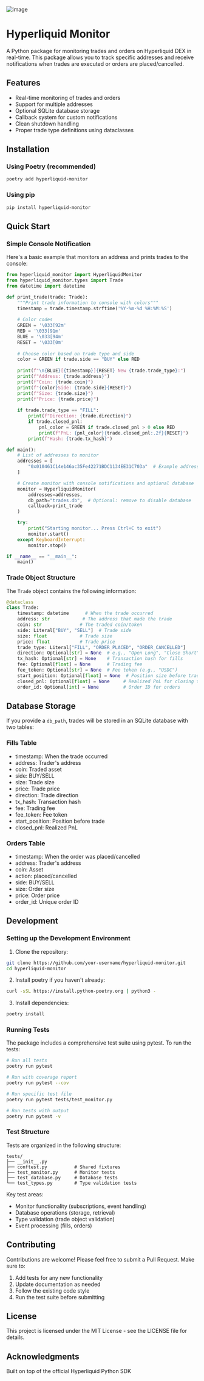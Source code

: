 ![image](./assets/head-image.png)

# Hyperliquid Monitor

A Python package for monitoring trades and orders on Hyperliquid DEX in real-time. This package allows you to track specific addresses and receive notifications when trades are executed or orders are placed/cancelled.

## Features

- Real-time monitoring of trades and orders
- Support for multiple addresses
- Optional SQLite database storage
- Callback system for custom notifications
- Clean shutdown handling
- Proper trade type definitions using dataclasses

## Installation

### Using Poetry (recommended)

```bash
poetry add hyperliquid-monitor
```

### Using pip

```bash
pip install hyperliquid-monitor
```

## Quick Start

### Simple Console Notification

Here's a basic example that monitors an address and prints trades to the console:

```python
from hyperliquid_monitor import HyperliquidMonitor
from hyperliquid_monitor.types import Trade
from datetime import datetime

def print_trade(trade: Trade):
    """Print trade information to console with colors"""
    timestamp = trade.timestamp.strftime('%Y-%m-%d %H:%M:%S')
    
    # Color codes
    GREEN = '\033[92m'
    RED = '\033[91m'
    BLUE = '\033[94m'
    RESET = '\033[0m'
    
    # Choose color based on trade type and side
    color = GREEN if trade.side == "BUY" else RED
    
    print(f"\n{BLUE}[{timestamp}]{RESET} New {trade.trade_type}:")
    print(f"Address: {trade.address}")
    print(f"Coin: {trade.coin}")
    print(f"{color}Side: {trade.side}{RESET}")
    print(f"Size: {trade.size}")
    print(f"Price: {trade.price}")
    
    if trade.trade_type == "FILL":
        print(f"Direction: {trade.direction}")
        if trade.closed_pnl:
            pnl_color = GREEN if trade.closed_pnl > 0 else RED
            print(f"PnL: {pnl_color}{trade.closed_pnl:.2f}{RESET}")
        print(f"Hash: {trade.tx_hash}")

def main():
    # List of addresses to monitor
    addresses = [
        "0x010461C14e146ac35Fe42271BDC1134EE31C703a"  # Example address
    ]

    # Create monitor with console notifications and optional database
    monitor = HyperliquidMonitor(
        addresses=addresses,
        db_path="trades.db",  # Optional: remove to disable database
        callback=print_trade
    )

    try:
        print("Starting monitor... Press Ctrl+C to exit")
        monitor.start()
    except KeyboardInterrupt:
        monitor.stop()

if __name__ == "__main__":
    main()
```

### Trade Object Structure

The `Trade` object contains the following information:

```python
@dataclass
class Trade:
    timestamp: datetime      # When the trade occurred
    address: str            # The address that made the trade
    coin: str              # The traded coin/token
    side: Literal["BUY", "SELL"]  # Trade side
    size: float            # Trade size
    price: float           # Trade price
    trade_type: Literal["FILL", "ORDER_PLACED", "ORDER_CANCELLED"]
    direction: Optional[str] = None  # e.g., "Open Long", "Close Short"
    tx_hash: Optional[str] = None    # Transaction hash for fills
    fee: Optional[float] = None      # Trading fee
    fee_token: Optional[str] = None  # Fee token (e.g., "USDC")
    start_position: Optional[float] = None  # Position size before trade
    closed_pnl: Optional[float] = None     # Realized PnL for closing trades
    order_id: Optional[int] = None         # Order ID for orders
```

## Database Storage

If you provide a `db_path`, trades will be stored in an SQLite database with two tables:

### Fills Table
- timestamp: When the trade occurred
- address: Trader's address
- coin: Traded asset
- side: BUY/SELL
- size: Trade size
- price: Trade price
- direction: Trade direction
- tx_hash: Transaction hash
- fee: Trading fee
- fee_token: Fee token
- start_position: Position before trade
- closed_pnl: Realized PnL

### Orders Table
- timestamp: When the order was placed/cancelled
- address: Trader's address
- coin: Asset
- action: placed/cancelled
- side: BUY/SELL
- size: Order size
- price: Order price
- order_id: Unique order ID

## Development

### Setting up the Development Environment

1. Clone the repository:
```bash
git clone https://github.com/your-username/hyperliquid-monitor.git
cd hyperliquid-monitor
```

2. Install poetry if you haven't already:
```bash
curl -sSL https://install.python-poetry.org | python3 -
```

3. Install dependencies:
```bash
poetry install
```

### Running Tests

The package includes a comprehensive test suite using pytest. To run the tests:

```bash
# Run all tests
poetry run pytest

# Run with coverage report
poetry run pytest --cov

# Run specific test file
poetry run pytest tests/test_monitor.py

# Run tests with output
poetry run pytest -v
```

### Test Structure

Tests are organized in the following structure:
```
tests/
├── __init__.py
├── conftest.py          # Shared fixtures
├── test_monitor.py      # Monitor tests
├── test_database.py     # Database tests
└── test_types.py        # Type validation tests
```

Key test areas:
- Monitor functionality (subscriptions, event handling)
- Database operations (storage, retrieval)
- Type validation (trade object validation)
- Event processing (fills, orders)

## Contributing

Contributions are welcome! Please feel free to submit a Pull Request. Make sure to:

1. Add tests for any new functionality
2. Update documentation as needed
3. Follow the existing code style
4. Run the test suite before submitting

## License

This project is licensed under the MIT License - see the LICENSE file for details.

## Acknowledgments

Built on top of the official Hyperliquid Python SDK